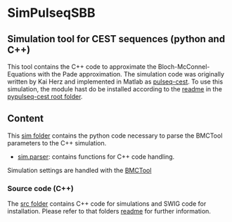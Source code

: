 # SimPulseqSBB 
## Simulation tool for CEST sequences (python and C++)
This tool contains the C++ code to approximate the Bloch-McConnel-Equations with the Pade approximation.
The simulation code was originally written by Kai Herz and implemented in Matlab as [pulseq-cest](https://github.com/kherz/pulseq-cest).
To use this simulation, the module hast do be installed according to the [readme](../readme.md) in the [pypulseq-cest root folder](..).

## Content
This [sim folder](.) contains the python code necessary to parse the BMCTool parameters to the C++ simulation. 

- [sim.parser](parse_params.py): contains functions for C++ code handling.

Simulation settings are handled with the [BMCTool](https://pypi.org/project/BMCTool/)

### Source code (C++)
The [src folder](src) contains C++ code for simulations and SWIG code for installation. Please refer to that folders [readme](src/readme.md)
for further information.